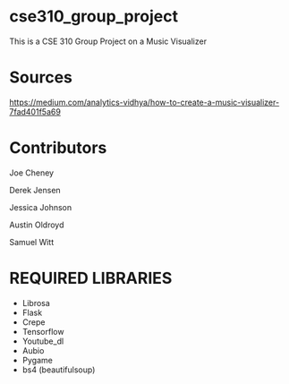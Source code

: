 # cse310_group_project

This is a CSE 310 Group Project on a Music Visualizer

# Sources

https://medium.com/analytics-vidhya/how-to-create-a-music-visualizer-7fad401f5a69

# Contributors

Joe Cheney

Derek Jensen

Jessica Johnson

Austin Oldroyd

Samuel Witt

# REQUIRED LIBRARIES

- Librosa
- Flask
- Crepe
- Tensorflow
- Youtube_dl
- Aubio
- Pygame
- bs4 (beautifulsoup)
